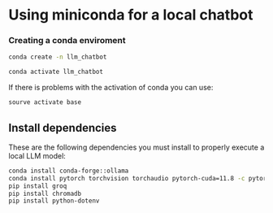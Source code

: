 # Using miniconda for a local chatbot

### Creating a conda enviroment

```bash
conda create -n llm_chatbot
```

```bash 
conda activate llm_chatbot
```

If there is problems with the activation of conda you can use:

```bash
sourve activate base
```


## Install dependencies

These are the following dependencies you must install to properly execute a local LLM model:

```bash 
conda install conda-forge::ollama
conda install pytorch torchvision torchaudio pytorch-cuda=11.8 -c pytorch -c nvidia
pip install groq
pip install chromadb
pip install python-dotenv


```